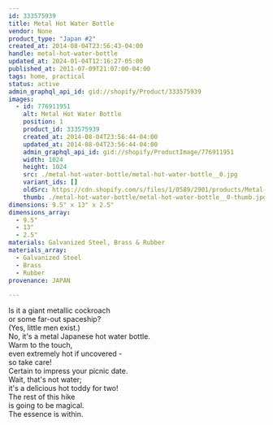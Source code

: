 ```yaml
---
id: 333575939
title: Metal Hot Water Bottle
vendor: None
product_type: "Japan #2"
created_at: 2014-08-04T23:56:43-04:00
handle: metal-hot-water-bottle
updated_at: 2024-01-04T12:16:27-05:00
published_at: 2011-07-09T21:07:00-04:00
tags: home, practical
status: active
admin_graphql_api_id: gid://shopify/Product/333575939
images:
  - id: 776911951
    alt: Metal Hot Water Bottle
    position: 1
    product_id: 333575939
    created_at: 2014-08-04T23:56:44-04:00
    updated_at: 2014-08-04T23:56:44-04:00
    admin_graphql_api_id: gid://shopify/ProductImage/776911951
    width: 1024
    height: 1024
    src: ./metal-hot-water-bottle/metal-hot-water-bottle__0.jpg
    variant_ids: []
    oldSrc: https://cdn.shopify.com/s/files/1/0589/2901/products/Metal-Hot-Water-Bottle.jpeg?v=1407211004
    thumb: ./metal-hot-water-bottle/metal-hot-water-bottle__0-thumb.jpg
dimensions: 9.5" x 13" x 2.5"
dimensions_array:
  - 9.5"
  - 13"
  - 2.5"
materials: Galvanized Steel, Brass & Rubber
materials_array:
  - Galvanized Steel
  - Brass
  - Rubber
provenance: JAPAN

---
```


Is it a giant metallic cockroach  
or some far-out spaceship?  
(Yes, little men exist.)  
No, it's a metal Japanese hot water bottle.  
Warm to the touch,  
even extremely hot if uncovered -  
so take care!  
Certain to impress your picnic date.  
Wait, that's not water;  
it's a delicious hot toddy for two!  
The rest of this hike  
is going to be magical.  
The essence is within.
